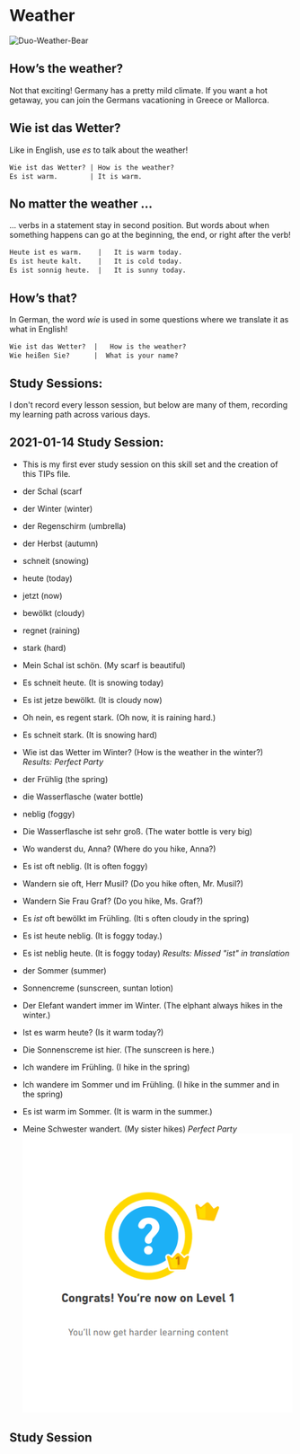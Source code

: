 # Weather
![Duo-Weather-Bear](https://d1btvuu4dwu627.cloudfront.net/7eea16a2572cb8a758f911276f810830/42532029fe19f5f4e540e44f0cbaeb9a/images/d07add6e7b094484b8dbcfcb36365a5a.svg)


## How’s the weather?
Not that exciting! 
Germany has a pretty mild climate.
If you want a hot getaway, you can join the Germans vacationing in Greece or Mallorca. 

## Wie ist das Wetter?
Like in English, use _es_  to talk about the weather!

    Wie ist das Wetter? | How is the weather?
    Es ist warm.        | It is warm.
    
## No matter the weather ...
... verbs
 in a statement stay in second position. 
 But words about when something happens can go at the beginning, the end, or right after the verb!
 
    Heute ist es warm.    |   It is warm today.
    Es ist heute kalt.    |   It is cold today.
    Es ist sonnig heute.  |   It is sunny today.
    
## How’s that?
In German, the word _wie_
 is used in some questions where we translate it as what in English!
 
    Wie ist das Wetter?  |   How is the weather? 
    Wie heißen Sie?      |  What is your name?
    
## Study Sessions: 
I don't record every lesson session, but below are many of them, recording my learning path across various days.

## 2021-01-14 Study Session:
* This is my first ever study session on this skill set and the creation of this TIPs file. 
* der Schal (scarf
* der Winter (winter)
* der Regenschirm (umbrella) 
* der Herbst (autumn)
* schneit (snowing)
* heute (today) 
* jetzt (now)
* bewölkt (cloudy) 
* regnet (raining)
* stark (hard) 
* Mein Schal ist schön. (My scarf is beautiful) 
* Es schneit heute. (It is snowing today)
* Es ist jetze bewölkt. (It is cloudy now)
* Oh nein, es regent stark. (Oh now, it is raining hard.)
* Es schneit stark. (It is snowing hard)
* Wie ist das Wetter im Winter? (How is the weather in the winter?)
*Results: Perfect Party*<br>

* der Frühlig (the spring)
* die Wasserflasche (water bottle) 
* neblig (foggy)
* Die Wasserflasche ist sehr groß. (The water bottle is very big)
* Wo wanderst du, Anna? (Where do you hike, Anna?)
* Es ist oft neblig. (It is often foggy) 
* Wandern sie oft, Herr Musil? (Do you hike often, Mr. Musil?)
* Wandern Sie Frau Graf? (Do you hike, Ms. Graf?)
* Es _ist_ oft bewölkt im Frühling. (Iti s often cloudy in the spring) 
* Es ist heute neblig. (It is foggy today.)
* Es ist neblig heute. (It is foggy today) 
*Results: Missed "ist" in translation* <br>
* der Sommer (summer)
* Sonnencreme (sunscreen, suntan lotion) 
* Der Elefant wandert immer im Winter. (The elphant always hikes in the winter.) 
* Ist es warm heute?  (Is it warm today?) 
* Die Sonnenscreme ist hier. (The sunscreen is here.)
* Ich wandere im Frühling. (I hike in the spring)
* Ich wandere im Sommer und im Frühling. (I hike in the summer and in the spring)
* Es ist warm im Sommer. (It is warm in the summer.)
* Meine Schwester wandert. (My sister hikes)
*Perfect Party* <br>
![level1](https://github.com/EO4wellness/T-I-L/blob/main/polyglot/aleman/Castle-2/Images/2021-01-13_earned-level1-101crowns.png)

## Study Session 

